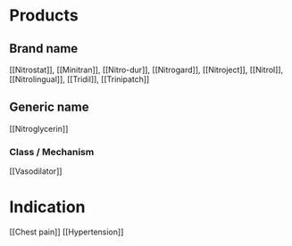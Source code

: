 # Products

## Brand name
[[Nitrostat]], [[Minitran]], [[Nitro-dur]], [[Nitrogard]], [[Nitroject]], [[Nitrol]], [[Nitrolingual]], [[Tridil]], [[Trinipatch]]

## Generic name
[[Nitroglycerin]]

### Class / Mechanism
[[Vasodilator]]

# Indication
[[Chest pain]]
[[Hypertension]]